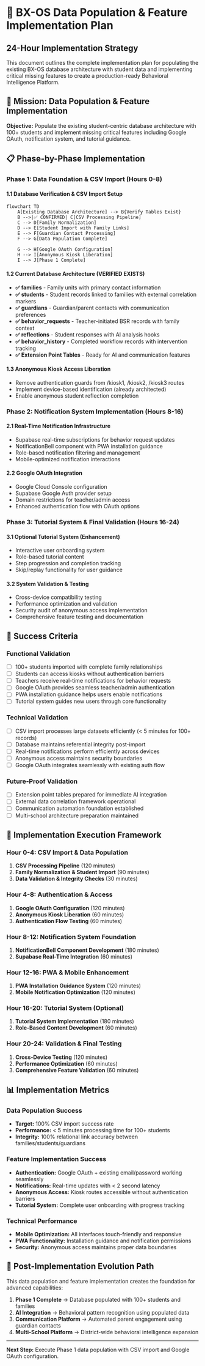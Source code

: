 # 🚀 BX-OS Data Population & Feature Implementation Plan

## 24-Hour Implementation Strategy

This document outlines the complete implementation plan for populating the existing BX-OS database architecture with student data and implementing critical missing features to create a production-ready Behavioral Intelligence Platform.

## 🎯 Mission: Data Population & Feature Implementation

**Objective:** Populate the existing student-centric database architecture with 100+ students and implement missing critical features including Google OAuth, notification system, and tutorial guidance.

## 📋 Phase-by-Phase Implementation

### **Phase 1: Data Foundation & CSV Import (Hours 0-8)**

#### 1.1 Database Verification & CSV Import Setup
```mermaid
flowchart TD
    A[Existing Database Architecture] --> B{Verify Tables Exist}
    B -->|✅ CONFIRMED| C[CSV Processing Pipeline]
    C --> D[Family Normalization]
    D --> E[Student Import with Family Links]
    E --> F[Guardian Contact Processing]
    F --> G[Data Population Complete]
    
    G --> H[Google OAuth Configuration]
    H --> I[Anonymous Kiosk Liberation]
    I --> J[Phase 1 Complete]
```

#### 1.2 Current Database Architecture (VERIFIED EXISTS)
- **✅ families** - Family units with primary contact information
- **✅ students** - Student records linked to families with external correlation markers  
- **✅ guardians** - Guardian/parent contacts with communication preferences
- **✅ behavior_requests** - Teacher-initiated BSR records with family context
- **✅ reflections** - Student responses with AI analysis hooks
- **✅ behavior_history** - Completed workflow records with intervention tracking
- **✅ Extension Point Tables** - Ready for AI and communication features

#### 1.3 Anonymous Kiosk Access Liberation
- Remove authentication guards from /kiosk1, /kiosk2, /kiosk3 routes
- Implement device-based identification (already architected)
- Enable anonymous student reflection completion

### **Phase 2: Notification System Implementation (Hours 8-16)**

#### 2.1 Real-Time Notification Infrastructure
- Supabase real-time subscriptions for behavior request updates
- NotificationBell component with PWA installation guidance
- Role-based notification filtering and management
- Mobile-optimized notification interactions

#### 2.2 Google OAuth Integration
- Google Cloud Console configuration
- Supabase Google Auth provider setup
- Domain restrictions for teacher/admin access
- Enhanced authentication flow with OAuth options

### **Phase 3: Tutorial System & Final Validation (Hours 16-24)**

#### 3.1 Optional Tutorial System (Enhancement)
- Interactive user onboarding system
- Role-based tutorial content
- Step progression and completion tracking
- Skip/replay functionality for user guidance

#### 3.2 System Validation & Testing
- Cross-device compatibility testing
- Performance optimization and validation
- Security audit of anonymous access implementation
- Comprehensive feature testing and documentation

## 🎯 Success Criteria

### Functional Validation
- [ ] 100+ students imported with complete family relationships
- [ ] Students can access kiosks without authentication barriers
- [ ] Teachers receive real-time notifications for behavior requests
- [ ] Google OAuth provides seamless teacher/admin authentication
- [ ] PWA installation guidance helps users enable notifications
- [ ] Tutorial system guides new users through core functionality

### Technical Validation
- [ ] CSV import processes large datasets efficiently (< 5 minutes for 100+ records)
- [ ] Database maintains referential integrity post-import
- [ ] Real-time notifications perform efficiently across devices
- [ ] Anonymous access maintains security boundaries
- [ ] Google OAuth integrates seamlessly with existing auth flow

### Future-Proof Validation
- [ ] Extension point tables prepared for immediate AI integration
- [ ] External data correlation framework operational
- [ ] Communication automation foundation established
- [ ] Multi-school architecture preparation maintained

## 🔄 Implementation Execution Framework

### Hour 0-4: CSV Import & Data Population
1. **CSV Processing Pipeline** (120 minutes)
2. **Family Normalization & Student Import** (90 minutes)
3. **Data Validation & Integrity Checks** (30 minutes)

### Hour 4-8: Authentication & Access
1. **Google OAuth Configuration** (120 minutes)
2. **Anonymous Kiosk Liberation** (60 minutes)
3. **Authentication Flow Testing** (60 minutes)

### Hour 8-12: Notification System Foundation
1. **NotificationBell Component Development** (180 minutes)
2. **Supabase Real-Time Integration** (60 minutes)

### Hour 12-16: PWA & Mobile Enhancement
1. **PWA Installation Guidance System** (120 minutes)
2. **Mobile Notification Optimization** (120 minutes)

### Hour 16-20: Tutorial System (Optional)
1. **Tutorial System Implementation** (180 minutes)
2. **Role-Based Content Development** (60 minutes)

### Hour 20-24: Validation & Final Testing
1. **Cross-Device Testing** (120 minutes)
2. **Performance Optimization** (60 minutes)
3. **Comprehensive Feature Validation** (60 minutes)

## 📊 Implementation Metrics

### Data Population Success
- **Target:** 100% CSV import success rate
- **Performance:** < 5 minutes processing time for 100+ students
- **Integrity:** 100% relational link accuracy between families/students/guardians

### Feature Implementation Success
- **Authentication:** Google OAuth + existing email/password working seamlessly
- **Notifications:** Real-time updates with < 2 second latency
- **Anonymous Access:** Kiosk routes accessible without authentication barriers
- **Tutorial System:** Complete user onboarding with progress tracking

### Technical Performance
- **Mobile Optimization:** All interfaces touch-friendly and responsive
- **PWA Functionality:** Installation guidance and notification permissions
- **Security:** Anonymous access maintains proper data boundaries

## 🚀 Post-Implementation Evolution Path

This data population and feature implementation creates the foundation for advanced capabilities:

1. **Phase 1 Complete** → Database populated with 100+ students and families
2. **AI Integration** → Behavioral pattern recognition using populated data
3. **Communication Platform** → Automated parent engagement using guardian contacts  
4. **Multi-School Platform** → District-wide behavioral intelligence expansion

---

**Next Step:** Execute Phase 1 data population with CSV import and Google OAuth configuration.